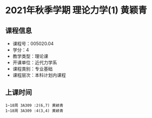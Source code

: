 # 2021年秋季学期 理论力学(1) 黄颖青






## 课程信息

- 课程号：005020.04
- 学分：4
- 教学类型：理论课
- 开课单位：近代力学系
- 课程类别：专业基础
- 课程层次：本科计划内课程

## 上课时间

```
1~18周 3A309 :2(6,7) 黄颖青
1~18周 3A309 :4(3,4) 黄颖青
```

